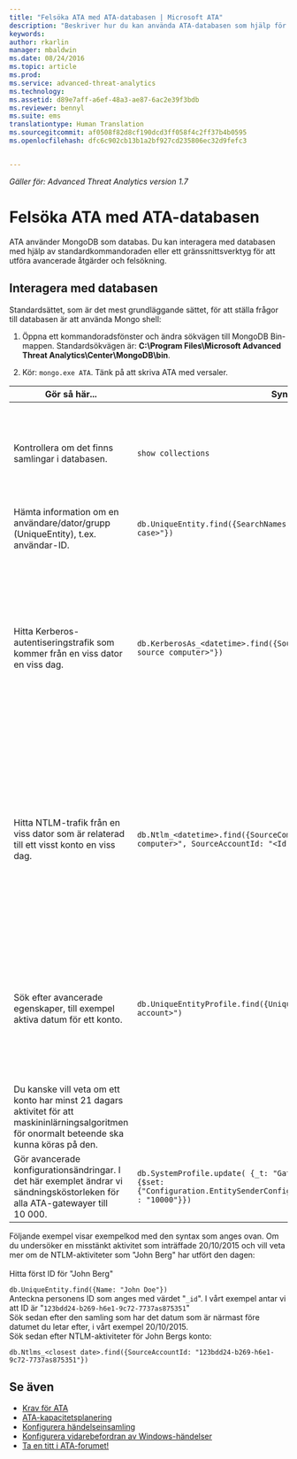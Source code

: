 ```yaml
---
title: "Felsöka ATA med ATA-databasen | Microsoft ATA"
description: "Beskriver hur du kan använda ATA-databasen som hjälp för att felsöka problem"
keywords: 
author: rkarlin
manager: mbaldwin
ms.date: 08/24/2016
ms.topic: article
ms.prod: 
ms.service: advanced-threat-analytics
ms.technology: 
ms.assetid: d89e7aff-a6ef-48a3-ae87-6ac2e39f3bdb
ms.reviewer: bennyl
ms.suite: ems
translationtype: Human Translation
ms.sourcegitcommit: af0508f82d8cf190dcd3ff058f4c2ff37b4b0595
ms.openlocfilehash: dfc6c902cb13b1a2bf927cd235806ec32d9fefc3


---
```


*Gäller för: Advanced Threat Analytics version 1.7*



# Felsöka ATA med ATA-databasen
ATA använder MongoDB som databas.
Du kan interagera med databasen med hjälp av standardkommandoraden eller ett gränssnittsverktyg för att utföra avancerade åtgärder och felsökning.

## Interagera med databasen
Standardsättet, som är det mest grundläggande sättet, för att ställa frågor till databasen är att använda Mongo shell:

1.  Öppna ett kommandoradsfönster och ändra sökvägen till MongoDB Bin-mappen. Standardsökvägen är: **C:\Program Files\Microsoft Advanced Threat Analytics\Center\MongoDB\bin**.

2.  Kör: `mongo.exe ATA`. Tänk på att skriva ATA med versaler.

|Gör så här...|Syntax|Anteckningar|
|-------------|----------|---------|
|Kontrollera om det finns samlingar i databasen.|`show collections`|Det kan användas som ett test för slutpunkt till slutpunkt för att se att trafiken skrivs till databasen och att händelsen 4776 tas emot av ATA.|
|Hämta information om en användare/dator/grupp (UniqueEntity), t.ex. användar-ID.|`db.UniqueEntity.find({SearchNames: "<name of entity in lower case>"})`||
|Hitta Kerberos-autentiseringstrafik som kommer från en viss dator en viss dag.|`db.KerberosAs_<datetime>.find({SourceComputerId: "<Id of the source computer>"})`|Om du vill hämta &lt;ID för källdatorn&gt; kan du fråga UniqueEntity-samlingarna på det sätt som visas i exemplet.<br /><br />Varje aktivitetstyp, till exempel Kerberos-autentiseringar, har en egen samling per UTC-datum.|
|Hitta NTLM-trafik från en viss dator som är relaterad till ett visst konto en viss dag.|`db.Ntlm_<datetime>.find({SourceComputerId: "<Id of the source computer>", SourceAccountId: "<Id of the account>"})`|Om du vill hämta &lt;ID för källdatorn&gt; och &lt;ID för kontot&gt; kan du fråga UniqueEntity-samlingarna på det sätt som visas i exemplet.<br /><br />Varje aktivitetstyp, till exempel NTLM-autentiseringar, har en egen samling per UTC-datum.|
|Sök efter avancerade egenskaper, till exempel aktiva datum för ett konto. |`db.UniqueEntityProfile.find({UniqueEntityId: "<Id of the account>")`|Om du vill hämta &lt;ID för kontot&gt; kan du fråga UniqueEntity-samlingarna på det sätt som visas i exemplet.<br>Egenskapsnamnet som visar de datum då kontot har varit aktivt heter: "ActiveDates". <br>
Du kanske vill veta om ett konto har minst 21 dagars aktivitet för att maskininlärningsalgoritmen för onormalt beteende ska kunna köras på den.|
|Gör avancerade konfigurationsändringar. I det här exemplet ändrar vi sändningsköstorleken för alla ATA-gatewayer till 10 000.|`db.SystemProfile.update( {_t: "GatewaySystemProfile"} ,`<br>`{$set:{"Configuration.EntitySenderConfiguration.EntityBatchBlockMaxSize" : "10000"}})`|`|

Följande exempel visar exempelkod med den syntax som anges ovan. Om du undersöker en misstänkt aktivitet som inträffade 20/10/2015 och vill veta mer om de NTLM-aktiviteter som "John Berg" har utfört den dagen:<br /><br />Hitta först ID för "John Berg"

`db.UniqueEntity.find({Name: "John Doe"})`<br>Anteckna personens ID som anges med värdet "`_id`". I vårt exempel antar vi att ID är "`123bdd24-b269-h6e1-9c72-7737as875351`"<br>Sök sedan efter den samling som har det datum som är närmast före datumet du letar efter, i vårt exempel 20/10/2015.<br>Sök sedan efter NTLM-aktiviteter för John Bergs konto: 

`db.Ntlms_<closest date>.find({SourceAccountId: "123bdd24-b269-h6e1-9c72-7737as875351"})`

## Se även
- [Krav för ATA](/advanced-threat-analytics/plan-design/ata-prerequisites)
- [ATA-kapacitetsplanering](/advanced-threat-analytics/plan-design/ata-capacity-planning)
- [Konfigurera händelseinsamling](/advanced-threat-analytics/deploy-use/configure-event-collection)
- [Konfigurera vidarebefordran av Windows-händelser](/advanced-threat-analytics/deploy-use/configure-event-collection#configuring-windows-event-forwarding)
- [Ta en titt i ATA-forumet!](https://social.technet.microsoft.com/Forums/security/home?forum=mata)



<!--HONumber=Aug16_HO5-->


